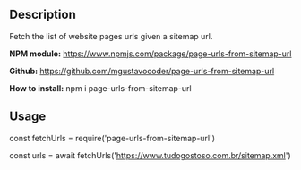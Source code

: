 ## Description
Fetch the list of website pages urls given a sitemap url.

**NPM module:**
https://www.npmjs.com/package/page-urls-from-sitemap-url

**Github:**
https://github.com/mgustavocoder/page-urls-from-sitemap-url

**How to install:**
npm i page-urls-from-sitemap-url

## Usage
const fetchUrls = require('page-urls-from-sitemap-url')

const urls = await fetchUrls('https://www.tudogostoso.com.br/sitemap.xml')